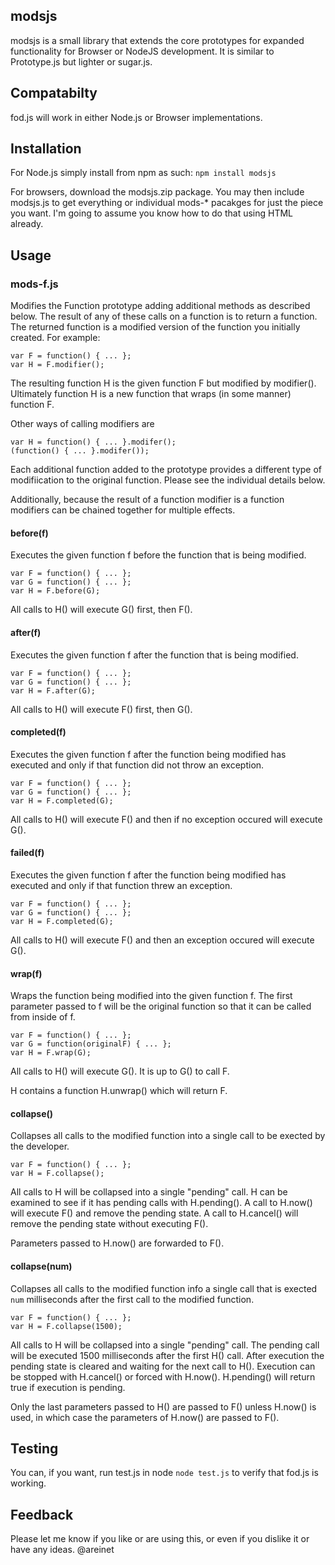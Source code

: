 modsjs
------

modsjs is a small library that extends the core prototypes for expanded functionality for Browser or NodeJS development.  It is similar to Prototype.js but lighter or sugar.js.

## Compatabilty

fod.js will work in either Node.js or Browser implementations.

## Installation

For Node.js simply install from npm as such: `npm install modsjs`
    
For browsers, download the modsjs.zip package.  You may then include modsjs.js to get everything or individual mods-* pacakges for just the piece you want. I'm going to assume you know how to do that using HTML already.

## Usage

### mods-f.js

Modifies the Function prototype adding additional methods as described below.  The result of any of these calls on a function is to return a function.  The returned function is a modified version of the function you initially created. For example:

	var F = function() { ... };
	var H = F.modifier();

The resulting function H is the given function F but modified by modifier().  Ultimately function H is a new function that wraps (in some manner) function F.

Other ways of calling modifiers are

	var H = function() { ... }.modifer();
	(function() { ... }.modifer());

Each additional function added to the prototype provides a different type of modifiication to the original function. Please see the individual details below.

Additionally, because the result of a function modifier is a function modifiers can be chained together for multiple effects.

#### before(f)

Executes the given function f before the function that is being modified.

	var F = function() { ... };
	var G = function() { ... };
	var H = F.before(G);

All calls to H() will execute G() first, then F().

#### after(f)

Executes the given function f after the function that is being modified.

	var F = function() { ... };
	var G = function() { ... };
	var H = F.after(G);

All calls to H() will execute F() first, then G().

#### completed(f)

Executes the given function f after the function being modified has executed and only if that function did not throw an exception.

	var F = function() { ... };
	var G = function() { ... };
	var H = F.completed(G);

All calls to H() will execute F() and then if no exception occured will execute G().

#### failed(f)

Executes the given function f after the function being modified has executed and only if that function threw an exception.

	var F = function() { ... };
	var G = function() { ... };
	var H = F.completed(G);

All calls to H() will execute F() and then an exception occured will execute G().

#### wrap(f)

Wraps the function being modified into the given function f.  The first parameter passed to f will be the original function so that it can be called from inside of f.

	var F = function() { ... };
	var G = function(originalF) { ... };
	var H = F.wrap(G);

All calls to H() will execute G().  It is up to G() to call F.

H contains a function H.unwrap() which will return F.

#### collapse()

Collapses all calls to the modified function into a single call to be exected by the developer.

	var F = function() { ... };
	var H = F.collapse();

All calls to H will be collapsed into a single "pending" call.  H can be examined to
see if it has pending calls with H.pending().  A call to H.now() will execute F() and remove the pending state.  A call to H.cancel() will remove the pending state without executing F().

Parameters passed to H.now() are forwarded to F().

#### collapse(num)

Collapses all calls to the modified function info a single call that is exected `num` milliseconds after the first call to the modified function.

	var F = function() { ... };
	var H = F.collapse(1500);

All calls to H will be collapsed into a single "pending" call.  The pending call will be executed 1500 milliseconds after the first H() call.  After execution the pending state is cleared and waiting for the next call to H().  Execution can be stopped with H.cancel() or forced with H.now().  H.pending() will return true if execution is pending.

Only the last parameters passed to H() are passed to F() unless H.now() is used, in which case the parameters of H.now() are passed to F().

## Testing

You can, if you want, run test.js in node `node test.js` to verify that fod.js is working.

## Feedback

Please let me know if you like or are using this, or even if you dislike it or have any ideas.  @areinet 
